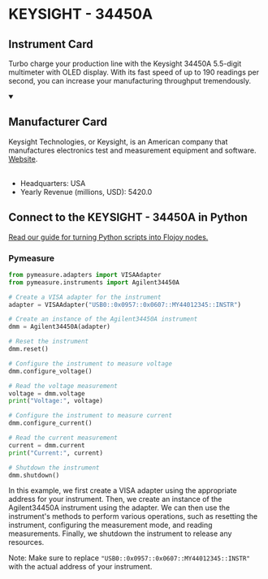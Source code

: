 
# KEYSIGHT - 34450A

## Instrument Card

Turbo charge your production line with the Keysight 34450A 5.5-digit multimeter with OLED display. With its fast speed of up to 190 readings per second, you can increase your manufacturing throughput tremendously.

<details open>
<summary><h2>Manufacturer Card</h2></summary>
Keysight Technologies, or Keysight, is an American company that manufactures electronics test and measurement equipment and software. <a href=https://www.keysight.com/us/en/home.html>Website</a>.
<br><br>
<ul>
  <li>Headquarters: USA</li>
  <li>Yearly Revenue (millions, USD): 5420.0</li>
</ul>
</details>

## Connect to the KEYSIGHT - 34450A in Python

[Read our guide for turning Python scripts into Flojoy nodes.](https://docs.flojoy.ai/custom-nodes/creating-custom-node/)


### Pymeasure


```python
from pymeasure.adapters import VISAAdapter
from pymeasure.instruments import Agilent34450A

# Create a VISA adapter for the instrument
adapter = VISAAdapter("USB0::0x0957::0x0607::MY44012345::INSTR")

# Create an instance of the Agilent34450A instrument
dmm = Agilent34450A(adapter)

# Reset the instrument
dmm.reset()

# Configure the instrument to measure voltage
dmm.configure_voltage()

# Read the voltage measurement
voltage = dmm.voltage
print("Voltage:", voltage)

# Configure the instrument to measure current
dmm.configure_current()

# Read the current measurement
current = dmm.current
print("Current:", current)

# Shutdown the instrument
dmm.shutdown()
```

In this example, we first create a VISA adapter using the appropriate address for your instrument. Then, we create an instance of the Agilent34450A instrument using the adapter. We can then use the instrument's methods to perform various operations, such as resetting the instrument, configuring the measurement mode, and reading measurements. Finally, we shutdown the instrument to release any resources.

Note: Make sure to replace `"USB0::0x0957::0x0607::MY44012345::INSTR"` with the actual address of your instrument.

